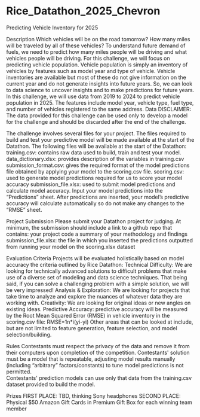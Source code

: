 # Rice_Datathon_2025_Chevron
Predicting Vehicle Inventory for 2025 

Description 
Which vehicles will be on the road tomorrow?  How many miles will be traveled by all of these vehicles?  To understand future demand of fuels, we need to predict how many miles people will be driving and what vehicles people will be driving.
For this challenge, we will focus on predicting vehicle population.  Vehicle population is simply an inventory of vehicles by features such as model year and type of vehicle.  Vehicle inventories are available but most of these do not give information on the current year and do not generate insights into future years.  So, we can look to data science to uncover insights and to make predictions for future years.
In this challenge, we will use data from 2019 to 2024 to predict vehicle population in 2025.  The features include model year, vehicle type, fuel type, and number of vehicles registered to the same address.
Data 
DISCLAIMER: The data provided for this challenge can be used only to develop a model for the challenge and should be discarded after the end of the challenge.   

The challenge involves several files for your project. The files required to build and test your predictive model will be made available at the start of the Datathon.  The following files will be available at the start of the Datathon:  
training.csv: contains raw data used to build, train and test your model.
data_dictionary.xlsx: provides description of the variables in training.csv 
submission_format.csv: gives the required format of the model predictions file obtained by applying your model to the scoring.csv file. 
scoring.csv: used to generate model predictions required for us to score your model accuracy 
submission_file.xlsx: used to submit model predictions and calculate model accuracy. Input your model predictions into the “Predictions” sheet. After predictions are inserted, your model’s predictive accuracy will calculate automatically so do not make any changes to the “RMSE” sheet. 
 
 Project Submission 
Please submit your Datathon project for judging. At minimum, the submission should include a link to a github repo that contains: 
your project code 
a summary of your methodology and findings 
submission_file.xlsx: the file in which you inserted the predictions outputted from running your model on the scoring.xlsx dataset 

Evaluation Criteria 
Projects will be evaluated holistically based on model accuracy the criteria outlined by Rice Datathon: 
Technical Difficulty: We are looking for technically advanced solutions to difficult problems that make use of a diverse set of modeling and data science techniques. That being said, if you can solve a challenging problem with a simple solution, we will be very impressed! 
Analysis & Exploration: We are looking for projects that take time to analyze and explore the nuances of whatever data they are working with. 
Creativity: We are looking for original ideas or new angles on existing ideas. 
Predictive Accuracy: predictive accuracy will be measured by the Root Mean Squared Error (RMSE) in vehicle inventory in the scoring.csv file: 
RMSE=1n*i(yi-yi)
Other areas that can be looked at include, but are not limited to feature generation, feature selection, and model selection/building. 

Rules 
Contestants must respect the privacy of the data and remove it from their computers upon completion of the competition. 
Contestants' solution must be a model that is repeatable, adjusting model results manually (including “arbitrary” factors/constants) to tune model predictions is not permitted.  
Contestants' prediction models can use only that data from the training.csv dataset provided to build the model. 
 
Prizes 
FIRST PLACE: TBD, thinking Sony headphones
SECOND PLACE: Physical $50 Amazon Gift Cards in Premium Gift Box for each winning team member
